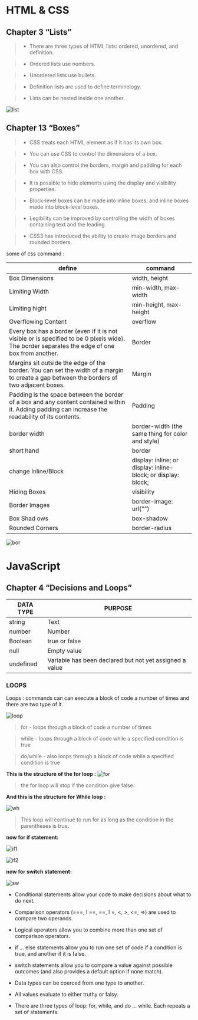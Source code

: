 # HTML & CSS
## Chapter 3 “Lists”

> * There are three types of HTML lists: ordered,
unordered, and definition.

> * Ordered lists use numbers.

> * Unordered lists use bullets.

> * Definition lists are used to define terminology.

> * Lists can be nested inside one another.

![list](https://mason.gmu.edu/~kshiffl4/375/HTML_Tags.jpg)

## Chapter 13 “Boxes”

> * CSS treats each HTML element as if it has its own box.

> * You can use CSS to control the dimensions of a box.

> * You can also control the borders, margin and padding
for each box with CSS.

> * It is possible to hide elements using the display and
visibility properties.

> * Block-level boxes can be made into inline boxes, and
inline boxes made into block-level boxes.

> * Legibility can be improved by controlling the width of
boxes containing text and the leading.

> * CSS3 has introduced the ability to create image
borders and rounded borders.

some of css command :

define | command
-----------|------------
Box Dimensions | width, height
Limiting Width | min-width, max-width
Limiting hight | min-height, max-height
Overflowing Content | overflow
Every box has a border (even if it is not visible or is specified to be 0 pixels wide). The border separates the edge of one box from another. | Border 
Margins sit outside the edge of the border. You can set the width of a margin to create a gap between the borders of two adjacent boxes. | Margin
Padding is the space between the border of a box and any content contained within it. Adding padding can increase the readability of its contents. | Padding
border width | border-width (the same thing for color and style)
short hand | border
change Inline/Block | display: inline; or display: inline-block; or display: block;
Hiding Boxes | visibility
Border Images | border-image: url("")
Box Shad ows | box-shadow
Rounded Corners | border-radius

![bor](https://res.cloudinary.com/practicaldev/image/fetch/s--ZLnIOynI--/c_limit%2Cf_auto%2Cfl_progressive%2Cq_auto%2Cw_880/https://kolosek.com/content/images/2018/05/box_7-1.png)

# JavaScript
## Chapter 4 “Decisions and Loops” 

DATA TYPE | PURPOSE
-----------| ----------
string | Text
number | Number
Boolean | true or false
null | Empty value
undefined | Variable has been declared but not yet assigned a value

### LOOPS

Loops : commands can can execute a block of code a number of times and there are two type of it.

![loop](https://www.tutorialspoint.com/javascript/images/for_loop.jpg)

>for - loops through a block of code a number of times

>while - loops through a block of code while a specified condition is true

>do/while - also loops through a block of code while a specified condition is true

**This is the structure of the for loop :**
![for](https://www.sitesbay.com/cpp/images/control-statement/for-loop-steps.png)

>the for loop will stop if the condition give false.

**And this is the structure for While loop :**

![wh](https://media.geeksforgeeks.org/wp-content/uploads/20191118164726/While-Loop-GeeksforGeeks.jpg)

>This loop will continue to run
for as long as the condition in
the parentheses is true.


**now for if statement:**

![if1](https://www.learnconline.org/c-if-else-image.png)

![if2](https://cdn.programiz.com/sites/tutorial2program/files/working-c-if-statement.jpg)

**now for switch statement:**

![sw](https://beginnersbook.com/wp-content/uploads/2017/09/switch_case_flow_diagram_C.jpg)

* Conditional statements allow your code to make
decisions about what to do next.

* Comparison operators (===, ! ==, ==, ! =, <, >, <=, =>)
are used to compare two operands.

* Logical operators allow you to combine more than one
set of comparison operators.

* if ... else statements allow you to run one set of code
if a condition is true, and another if it is false.

* switch statements allow you to compare a value
against possible outcomes (and also provides a default
option if none match).

* Data types can be coerced from one type to another.

* All values evaluate to either truthy or falsy.

* There are three types of loop: for, while, and
do ... while. Each repeats a set of statements.




